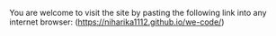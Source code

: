 You are welcome to visit the site by pasting the following link into any internet browser:
(https://niharika1112.github.io/we-code/)
